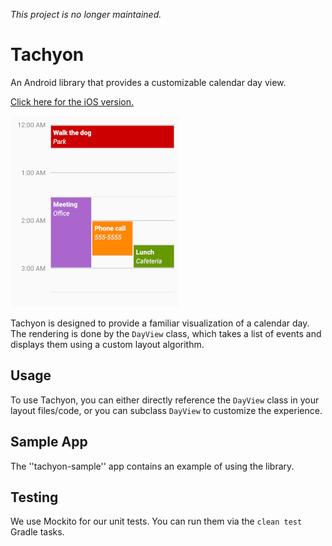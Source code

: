 *This project is no longer maintained.*

Tachyon
========

An Android library that provides a customizable calendar day view.

[Click here for the iOS version.](https://github.com/linkedin/Tachyon-iOS)

![Alt text](screenshot.png "Tachyon Sample")

Tachyon is designed to provide a familiar visualization of a calendar day. The rendering is done by the `DayView` class, which takes a list of events and displays them using a custom layout algorithm.

Usage
-----

To use Tachyon, you can either directly reference the `DayView` class in your layout files/code, or you can subclass `DayView` to customize the experience.

Sample App
----------

The ''tachyon-sample'' app contains an example of using the library.

Testing
-------

We use Mockito for our unit tests. You can run them via the `clean test` Gradle tasks.
